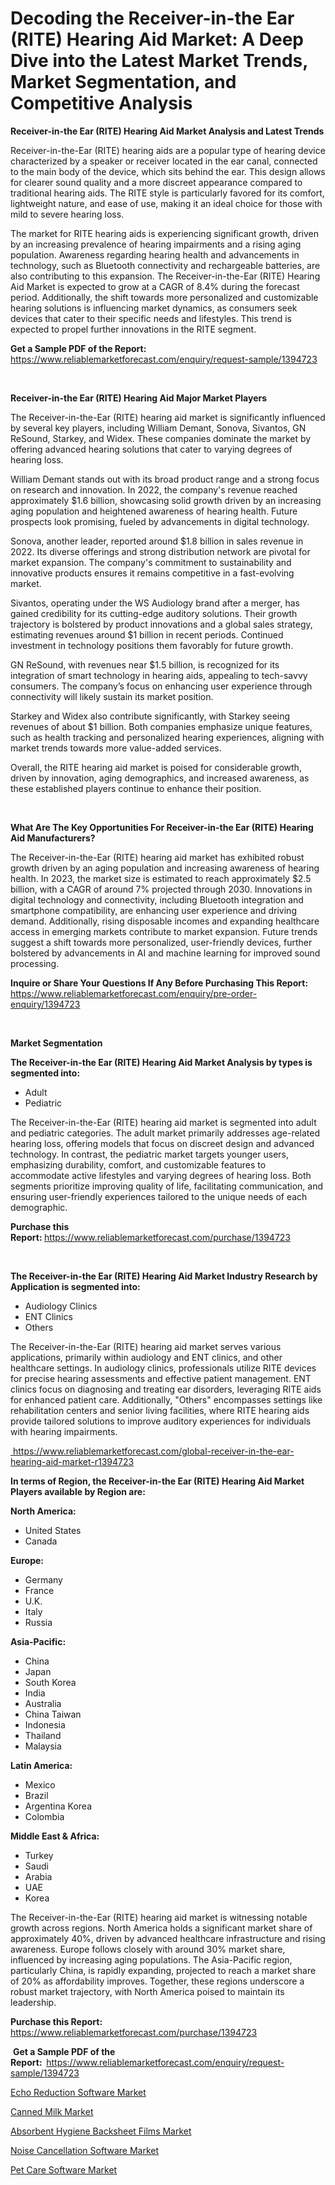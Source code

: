 <p><h1>Decoding the Receiver-in-the Ear (RITE) Hearing Aid Market: A Deep Dive into the Latest Market Trends, Market Segmentation, and Competitive Analysis</h1></p><p><strong>Receiver-in-the Ear (RITE) Hearing Aid Market Analysis and Latest Trends</strong></p>
<p><p>Receiver-in-the-Ear (RITE) hearing aids are a popular type of hearing device characterized by a speaker or receiver located in the ear canal, connected to the main body of the device, which sits behind the ear. This design allows for clearer sound quality and a more discreet appearance compared to traditional hearing aids. The RITE style is particularly favored for its comfort, lightweight nature, and ease of use, making it an ideal choice for those with mild to severe hearing loss.</p><p>The market for RITE hearing aids is experiencing significant growth, driven by an increasing prevalence of hearing impairments and a rising aging population. Awareness regarding hearing health and advancements in technology, such as Bluetooth connectivity and rechargeable batteries, are also contributing to this expansion. The Receiver-in-the-Ear (RITE) Hearing Aid Market is expected to grow at a CAGR of 8.4% during the forecast period. Additionally, the shift towards more personalized and customizable hearing solutions is influencing market dynamics, as consumers seek devices that cater to their specific needs and lifestyles. This trend is expected to propel further innovations in the RITE segment.</p></p>
<p><strong>Get a Sample PDF of the Report:&nbsp;</strong> <a href="https://www.reliablemarketforecast.com/enquiry/request-sample/1394723?utm_campaign=1169&utm_medium=2&utm_source=Github&utm_content=ia&utm_term=05122024&utm_id=receiver-in-the-ear-rite-hearing-aid">https://www.reliablemarketforecast.com/enquiry/request-sample/1394723</a></p>
<p>&nbsp;</p>
<p><strong>Receiver-in-the Ear (RITE) Hearing Aid Major Market Players</strong></p>
<p><p>The Receiver-in-the-Ear (RITE) hearing aid market is significantly influenced by several key players, including William Demant, Sonova, Sivantos, GN ReSound, Starkey, and Widex. These companies dominate the market by offering advanced hearing solutions that cater to varying degrees of hearing loss.</p><p>William Demant stands out with its broad product range and a strong focus on research and innovation. In 2022, the company's revenue reached approximately $1.6 billion, showcasing solid growth driven by an increasing aging population and heightened awareness of hearing health. Future prospects look promising, fueled by advancements in digital technology.</p><p>Sonova, another leader, reported around $1.8 billion in sales revenue in 2022. Its diverse offerings and strong distribution network are pivotal for market expansion. The company's commitment to sustainability and innovative products ensures it remains competitive in a fast-evolving market.</p><p>Sivantos, operating under the WS Audiology brand after a merger, has gained credibility for its cutting-edge auditory solutions. Their growth trajectory is bolstered by product innovations and a global sales strategy, estimating revenues around $1 billion in recent periods. Continued investment in technology positions them favorably for future growth.</p><p>GN ReSound, with revenues near $1.5 billion, is recognized for its integration of smart technology in hearing aids, appealing to tech-savvy consumers. The company’s focus on enhancing user experience through connectivity will likely sustain its market position.</p><p>Starkey and Widex also contribute significantly, with Starkey seeing revenues of about $1 billion. Both companies emphasize unique features, such as health tracking and personalized hearing experiences, aligning with market trends towards more value-added services.</p><p>Overall, the RITE hearing aid market is poised for considerable growth, driven by innovation, aging demographics, and increased awareness, as these established players continue to enhance their position.</p></p>
<p>&nbsp;</p>
<p><strong>What Are The Key Opportunities For Receiver-in-the Ear (RITE) Hearing Aid Manufacturers?</strong></p>
<p><p>The Receiver-in-the-Ear (RITE) hearing aid market has exhibited robust growth driven by an aging population and increasing awareness of hearing health. In 2023, the market size is estimated to reach approximately $2.5 billion, with a CAGR of around 7% projected through 2030. Innovations in digital technology and connectivity, including Bluetooth integration and smartphone compatibility, are enhancing user experience and driving demand. Additionally, rising disposable incomes and expanding healthcare access in emerging markets contribute to market expansion. Future trends suggest a shift towards more personalized, user-friendly devices, further bolstered by advancements in AI and machine learning for improved sound processing.</p></p>
<p><strong>Inquire or Share Your Questions If Any Before Purchasing This Report:</strong> <a href="https://www.reliablemarketforecast.com/enquiry/pre-order-enquiry/1394723?utm_campaign=1169&utm_medium=2&utm_source=Github&utm_content=ia&utm_term=05122024&utm_id=receiver-in-the-ear-rite-hearing-aid">https://www.reliablemarketforecast.com/enquiry/pre-order-enquiry/1394723</a></p>
<p>&nbsp;</p>
<p><strong>Market Segmentation</strong></p>
<p><strong>The Receiver-in-the Ear (RITE) Hearing Aid Market Analysis by types is segmented into:</strong></p>
<p><ul><li>Adult</li><li>Pediatric</li></ul></p>
<p><p>The Receiver-in-the-Ear (RITE) hearing aid market is segmented into adult and pediatric categories. The adult market primarily addresses age-related hearing loss, offering models that focus on discreet design and advanced technology. In contrast, the pediatric market targets younger users, emphasizing durability, comfort, and customizable features to accommodate active lifestyles and varying degrees of hearing loss. Both segments prioritize improving quality of life, facilitating communication, and ensuring user-friendly experiences tailored to the unique needs of each demographic.</p></p>
<p><strong>Purchase this Report:&nbsp;</strong><a href="https://www.reliablemarketforecast.com/purchase/1394723?utm_campaign=1169&utm_medium=2&utm_source=Github&utm_content=ia&utm_term=05122024&utm_id=receiver-in-the-ear-rite-hearing-aid">https://www.reliablemarketforecast.com/purchase/1394723</a></p>
<p>&nbsp;</p>
<p><strong>The Receiver-in-the Ear (RITE) Hearing Aid Market Industry Research by Application is segmented into:</strong></p>
<p><ul><li>Audiology Clinics</li><li>ENT Clinics</li><li>Others</li></ul></p>
<p><p>The Receiver-in-the-Ear (RITE) hearing aid market serves various applications, primarily within audiology and ENT clinics, and other healthcare settings. In audiology clinics, professionals utilize RITE devices for precise hearing assessments and effective patient management. ENT clinics focus on diagnosing and treating ear disorders, leveraging RITE aids for enhanced patient care. Additionally, "Others" encompasses settings like rehabilitation centers and senior living facilities, where RITE hearing aids provide tailored solutions to improve auditory experiences for individuals with hearing impairments.</p></p>
<p><a href="https://www.reliablemarketforecast.com/global-receiver-in-the-ear-hearing-aid-market-r1394723?utm_campaign=1169&utm_medium=2&utm_source=Github&utm_content=ia&utm_term=05122024&utm_id=receiver-in-the-ear-rite-hearing-aid">&nbsp;https://www.reliablemarketforecast.com/global-receiver-in-the-ear-hearing-aid-market-r1394723</a></p>
<p><strong>In terms of Region, the Receiver-in-the Ear (RITE) Hearing Aid Market Players available by Region are:</strong></p>
<p>
    <p> <strong> North America: </strong>
        <ul>
            <li>United States</li>
            <li>Canada</li>
        </ul>
        </p> 
    <p> <strong> Europe: </strong>
        <ul>
            <li>Germany</li>
            <li>France</li>
            <li>U.K.</li>
            <li>Italy</li>
            <li>Russia</li>
        </ul>
        </p> 
    <p> <strong> Asia-Pacific: </strong>
        <ul>
            <li>China</li>
            <li>Japan</li>
            <li>South Korea</li>
            <li>India</li>
            <li>Australia</li>
            <li>China Taiwan</li>
            <li>Indonesia</li>
            <li>Thailand</li>
            <li>Malaysia</li>
        </ul>
        </p> 
    <p> <strong> Latin America: </strong>
        <ul>
            <li>Mexico</li>
            <li>Brazil</li>
            <li>Argentina Korea</li>
            <li>Colombia</li>
        </ul>
        </p> 
    <p> <strong> Middle East & Africa: </strong>
        <ul>
            <li>Turkey</li>
            <li>Saudi</li>
            <li>Arabia</li>
            <li>UAE</li>
            <li>Korea</li>
        </ul>
    </p>
    </p>
<p><p>The Receiver-in-the-Ear (RITE) hearing aid market is witnessing notable growth across regions. North America holds a significant market share of approximately 40%, driven by advanced healthcare infrastructure and rising awareness. Europe follows closely with around 30% market share, influenced by increasing aging populations. The Asia-Pacific region, particularly China, is rapidly expanding, projected to reach a market share of 20% as affordability improves. Together, these regions underscore a robust market trajectory, with North America poised to maintain its leadership.</p></p>
<p><strong>Purchase this Report: </strong><a href="https://www.reliablemarketforecast.com/purchase/1394723?utm_campaign=1169&utm_medium=2&utm_source=Github&utm_content=ia&utm_term=05122024&utm_id=receiver-in-the-ear-rite-hearing-aid">https://www.reliablemarketforecast.com/purchase/1394723</a></p>
<p>&nbsp;<strong>Get a Sample PDF of the Report:&nbsp;&nbsp;</strong><a href="https://www.reliablemarketforecast.com/enquiry/request-sample/1394723?utm_campaign=1169&utm_medium=2&utm_source=Github&utm_content=ia&utm_term=05122024&utm_id=receiver-in-the-ear-rite-hearing-aid">https://www.reliablemarketforecast.com/enquiry/request-sample/1394723</a></p>
<p><strong></strong></p>
<p><p><a href="https://www.linkedin.com/pulse/echo-reduction-software-market-global-insights-regional-analysis-rmylf?utm_campaign=1169&utm_medium=2&utm_source=Github&utm_content=ia&utm_term=05122024&utm_id=receiver-in-the-ear-rite-hearing-aid">Echo Reduction Software Market</a></p><p><a href="https://issuu.com/reportprime-2/docs/canned-milk-market-size-2030.pptx?utm_campaign=1169&utm_medium=2&utm_source=Github&utm_content=ia&utm_term=05122024&utm_id=receiver-in-the-ear-rite-hearing-aid">Canned Milk Market</a></p><p><a href="https://issuu.com/reportprime-2/docs/absorbent-hygiene-backsheet-films-market-size-2030?utm_campaign=1169&utm_medium=2&utm_source=Github&utm_content=ia&utm_term=05122024&utm_id=receiver-in-the-ear-rite-hearing-aid">Absorbent Hygiene Backsheet Films Market</a></p><p><a href="https://www.linkedin.com/pulse/noise-cancellation-software-market-outlook-44-cagr-forecast-from-vlnqf?utm_campaign=1169&utm_medium=2&utm_source=Github&utm_content=ia&utm_term=05122024&utm_id=receiver-in-the-ear-rite-hearing-aid">Noise Cancellation Software Market</a></p><p><a href="https://www.linkedin.com/pulse/analyzing-pet-care-software-market-trends-size-share-projected-60csf?utm_campaign=1169&utm_medium=2&utm_source=Github&utm_content=ia&utm_term=05122024&utm_id=receiver-in-the-ear-rite-hearing-aid">Pet Care Software Market</a></p></p>